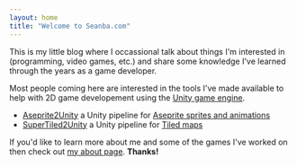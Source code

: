 ```yaml
---
layout: home
title: "Welcome to Seanba.com"
---
```


This is my little blog where I occassional talk about things I'm interested in (programming, video games, etc.) and share some knowledge I've learned through the years as a game developer.

Most people coming here are interested in the tools I've made available to help with 2D game developement using the [Unity game engine](https://unity3d.com/).

- [Aseprite2Unity](aseprite2unity.html) a Unity pipeline for [Aseprite sprites and animations](https://www.aseprite.org/)
- [SuperTiled2Unity](supertiled2unity.html) a Unity pipeline for [Tiled maps](https://www.mapeditor.org/)


If you'd like to learn more about me and some of the games I've worked on then check out [my about page](about.html). **Thanks!**

